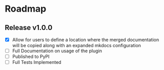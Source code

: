 # Roadmap

## Release v1.0.0
- [X] Allow for users to define a location where the merged documentation will be copied along with an expanded mkdocs configuration
- [ ] Full Documentation on usage of the plugin
- [ ] Published to PyPI
- [ ] Full Tests Implemented